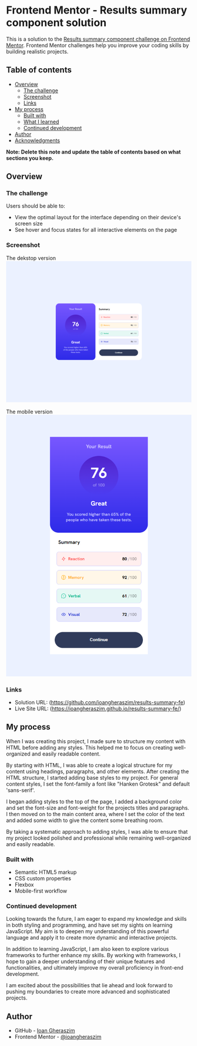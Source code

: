 # Frontend Mentor - Results summary component solution

This is a solution to the [Results summary component challenge on Frontend Mentor](https://www.frontendmentor.io/challenges/results-summary-component-CE_K6s0maV). Frontend Mentor challenges help you improve your coding skills by building realistic projects. 

## Table of contents

- [Overview](#overview)
  - [The challenge](#the-challenge)
  - [Screenshot](#screenshot)
  - [Links](#links)
- [My process](#my-process)
  - [Built with](#built-with)
  - [What I learned](#what-i-learned)
  - [Continued development](#continued-development)
- [Author](#author)
- [Acknowledgments](#acknowledgments)

**Note: Delete this note and update the table of contents based on what sections you keep.**

## Overview

### The challenge

Users should be able to:

- View the optimal layout for the interface depending on their device's screen size
- See hover and focus states for all interactive elements on the page

### Screenshot

The dekstop version
![](./complete-images/desktop-version.png)


The mobile version
![](./complete-images/mobile-version.png)

### Links

- Solution URL: (https://github.com/ioangheraszim/results-summary-fe)
- Live Site URL: (https://ioangheraszim.github.io/results-summary-fe/)

## My process

When I was creating this project, I made sure to structure my content with HTML before adding any styles. This helped me to focus on creating well-organized and easily readable content.

By starting with HTML, I was able to create a logical structure for my content using headings, paragraphs, and other elements. After creating the HTML structure, I started adding base styles to my project. For general content styles, I set the font-family a font like "Hanken Grotesk" and default 'sans-serif'.

I began adding styles to the top of the page, I added a background color and set the font-size and font-weight for the projects titles and paragraphs. I then moved on to the main content area, where I set the color of the text and added some width to give the content some breathing room.

By taking a systematic approach to adding styles, I was able to ensure that my project looked polished and professional while remaining well-organized and easily readable.

### Built with

- Semantic HTML5 markup
- CSS custom properties
- Flexbox
- Mobile-first workflow

### Continued development

Looking towards the future, I am eager to expand my knowledge and skills in both styling and programming, and have set my sights on learning JavaScript. My aim is to deepen my understanding of this powerful language and apply it to create more dynamic and interactive projects.

In addition to learning JavaScript, I am also keen to explore various frameworks to further enhance my skills. By working with frameworks, I hope to gain a deeper understanding of their unique features and functionalities, and ultimately improve my overall proficiency in front-end development.

I am excited about the possibilities that lie ahead and look forward to pushing my boundaries to create more advanced and sophisticated projects.

## Author

- GitHub - [Ioan Gheraszim](https://github.com/ioangheraszim)
- Frontend Mentor - [@ioangheraszim](https://www.frontendmentor.io/profile/ioangheraszim)
